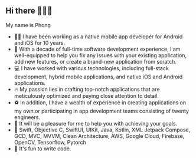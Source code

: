 ## Hi there 🙋🏻‍♂️
 My name is Phong

- 🧑‍💻 I have been working as a native mobile app developer for Android and iOS for 10 years.
- 🌱 With a decade of full-time software development experience, I am well-equipped to help you fix any issues with your existing application, add new features, or create a brand-new application from scratch.
- 💻 I have worked with various technologies, including full-stack development, hybrid mobile applications, and native iOS and Android applications.
- 🔥 My passion lies in crafting top-notch applications that are meticulously optimized and paying close attention to detail.
- ⚽ In addition, I have a wealth of experience in creating applications on my own or participating in app development teams consisting of twenty engineers.
- 🚀 It will be a pleasure for me to help you with achieving your goals.
- 💪 Swift, Objective C, SwiftUI, UIKit, Java, Kotlin, XML Jetpack Compose, GCD, MVC, MVVM, Clean Architecture, AWS, Google Cloud, Firebase, OpenCV, Tensorflow, Pytorch
- 🥳 It's fun to write code.

